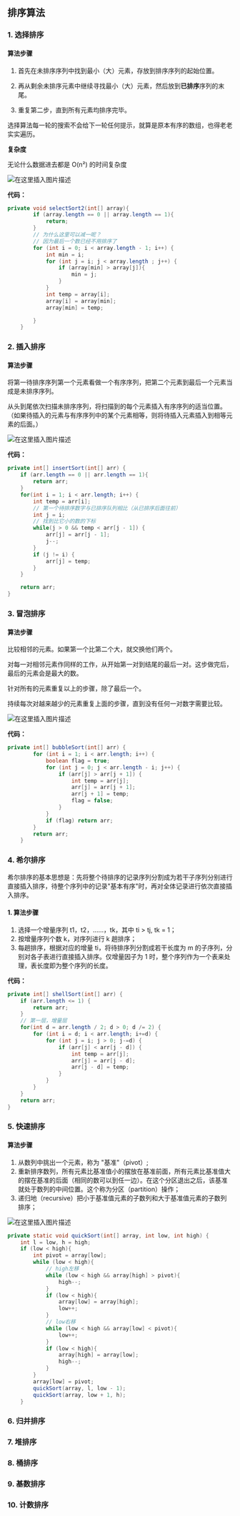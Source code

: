## 排序算法

### 1. 选择排序

####  算法步骤

1. 首先在未排序序列中找到最小（大）元素，存放到排序序列的起始位置。

2. 再从剩余未排序元素中继续寻找最小（大）元素，然后放到**已排序**序列的末尾。

3. 重复第二步，直到所有元素均排序完毕。

选择算法每一轮的搜索不会给下一轮任何提示，就算是原本有序的数组，也得老老实实遍历。

**复杂度**

无论什么数据进去都是 O(n²) 的时间复杂度

![在这里插入图片描述](https://img-blog.csdnimg.cn/20200929151826525.gif#pic_center)

**代码：**

```java
private void selectSort2(int[] array){
        if (array.length == 0 || array.length == 1){
            return;
        }
        // 为什么这里可以减一呢？
        // 因为最后一个数已经不用排序了
        for (int i = 0; i < array.length - 1; i++) {
            int min = i;
            for (int j = i; j < array.length ; j++) {
                if (array[min] > array[j]){
                    min = j;
                }
            }
            int temp = array[i];
            array[i] = array[min];
            array[min] = temp;

        }
    }
```

### 2. 插入排序

#### 算法步骤

将第一待排序序列第一个元素看做一个有序序列，把第二个元素到最后一个元素当成是未排序序列。

从头到尾依次扫描未排序序列，将扫描到的每个元素插入有序序列的适当位置。（如果待插入的元素与有序序列中的某个元素相等，则将待插入元素插入到相等元素的后面。）

![在这里插入图片描述](https://img-blog.csdnimg.cn/20200929152431935.gif#pic_center)

**代码：**

```java
private int[] insertSort(int[] arr) {
    if (arr.length == 0 || arr.length == 1){
        return arr;
    }
    for(int i = 1; i < arr.length; i++) {
        int temp = arr[i];
        // 第一个待排序数字与已排序队列相比（从已排序后面往前）
        int j = i;
        // 找到比它小的数的下标
        while(j > 0 && temp < arr[j - 1]) {
            arr[j] = arr[j - 1];
            j--;
        }
        if (j != i) {
            arr[j] = temp;
        }
    }

    return arr;
}
```

### 3. 冒泡排序

#### 算法步骤

比较相邻的元素。如果第一个比第二个大，就交换他们两个。

对每一对相邻元素作同样的工作，从开始第一对到结尾的最后一对。这步做完后，最后的元素会是最大的数。

针对所有的元素重复以上的步骤，除了最后一个。

持续每次对越来越少的元素重复上面的步骤，直到没有任何一对数字需要比较。

![在这里插入图片描述](https://img-blog.csdnimg.cn/20200929161543851.gif#pic_center)

**代码：**

```java
private int[] bubbleSort(int[] arr) {
        for (int i = 1; i < arr.length; i++) {
            boolean flag = true;
            for (int j = 0; j < arr.length - i; j++) {
                if (arr[j] > arr[j + 1]) {
                    int temp = arr[j];
                    arr[j] = arr[j + 1];
                    arr[j + 1] = temp;
                    flag = false;
                }
            }
            if (flag) return arr;
        }
        return arr;
    }
```

### 4. 希尔排序

​	希尔排序的基本思想是：先将整个待排序的记录序列分割成为若干子序列分别进行直接插入排序，待整个序列中的记录"基本有序"时，再对全体记录进行依次直接插入排序。

#### 1. 算法步骤

1. 选择一个增量序列 t1，t2，……，tk，其中 ti > tj, tk = 1；
2. 按增量序列个数 k，对序列进行 k 趟排序；
3. 每趟排序，根据对应的增量 ti，将待排序列分割成若干长度为 m 的子序列，分别对各子表进行直接插入排序。仅增量因子为 1 时，整个序列作为一个表来处理，表长度即为整个序列的长度。

**代码：**

```java
private int[] shellSort(int[] arr) {
    if (arr.length <= 1) {
        return arr;
    }
    // 第一层，增量层
    for(int d = arr.length / 2; d > 0; d /= 2) {
        for (int i = d; i < arr.length; i+=d) {
            for (int j = i; j > 0; j-=d) {
                if (arr[j] < arr[j - d]) {
                    int temp = arr[j];
                    arr[j] = arr[j - d];
                    arr[j - d] = temp;
                }
            }
        }
    }
    return arr;
}
```

### 5. 快速排序

#### 算法步骤

1. 从数列中挑出一个元素，称为 "基准"（pivot）;
2. 重新排序数列，所有元素比基准值小的摆放在基准前面，所有元素比基准值大的摆在基准的后面（相同的数可以到任一边）。在这个分区退出之后，该基准就处于数列的中间位置。这个称为分区（partition）操作；
3. 递归地（recursive）把小于基准值元素的子数列和大于基准值元素的子数列排序；

![在这里插入图片描述](https://img-blog.csdnimg.cn/2020092917173866.gif#pic_center)

```java
private static void quickSort(int[] array, int low, int high) {
    int l = low, h = high;
    if (low < high){
        int pivot = array[low];
        while (low < high){
            // high左移
            while (low < high && array[high] > pivot){
                high--;
            }
            if (low < high){
                array[low] = array[high];
                low++;
            }
            // low右移
            while (low < high && array[low] < pivot){
                low++;
            }
            if (low < high){
                array[high] = array[low];
                high--;
            }
        }
        array[low] = pivot;
        quickSort(array, l, low - 1);
        quickSort(array, low + 1, h);
    }
```

### 6. 归并排序

### 7. 堆排序

### 8. 桶排序

### 9. 基数排序

### 10. 计数排序





